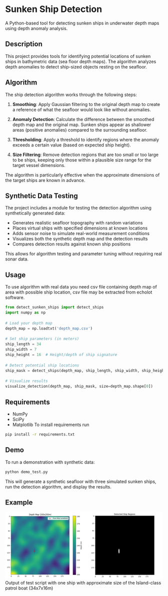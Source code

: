 # Sunken Ship Detection

A Python-based tool for detecting sunken ships in underwater depth maps using depth anomaly analysis.

## Description

This project provides tools for identifying potential locations of sunken ships in bathymetric data (sea floor depth maps). The algorithm analyzes depth anomalies to detect ship-sized objects resting on the seafloor.

## Algorithm

The ship detection algorithm works through the following steps:

1. **Smoothing**: Apply Gaussian filtering to the original depth map to create a reference of what the seafloor would look like without anomalies.

2. **Anomaly Detection**: Calculate the difference between the smoothed depth map and the original map. Sunken ships appear as shallower areas (positive anomalies) compared to the surrounding seafloor.

3. **Thresholding**: Apply a threshold to identify regions where the anomaly exceeds a certain value (based on expected ship height).

4. **Size Filtering**: Remove detection regions that are too small or too large to be ships, keeping only those within a plausible size range for the target vessel dimensions.

The algorithm is particularly effective when the approximate dimensions of the target ships are known in advance.

## Synthetic Data Testing

The project includes a module for testing the detection algorithm using synthetically generated data:

- Generates realistic seafloor topography with random variations
- Places virtual ships with specified dimensions at known locations
- Adds sensor noise to simulate real-world measurement conditions
- Visualizes both the synthetic depth map and the detection results
- Compares detection results against known ship positions

This allows for algorithm testing and parameter tuning without requiring real sonar data.

## Usage
To use algorithm with real data you need csv file containing depth map of area with possible ship location, csv file may be extracted from echolot software.
```python
from detect_sunken_ships import detect_ships
import numpy as np

# Load your depth map
depth_map = np.loadtxt('depth_map.csv')

# Set ship parameters (in meters)
ship_length = 34
ship_width = 7
ship_height = 16  # Height/depth of ship signature

# Detect potential ship locations
ship_mask = detect_ships(depth_map, ship_length, ship_width, ship_height)

# Visualize results
visualize_detection(depth_map, ship_mask, size=depth_map.shape[0])
```

## Requirements
- NumPy
- SciPy
- Matplotlib
To install requirements run
```bash
pip install -r requirements.txt
```

## Demo
To run a demonstration with synthetic data:
```bash
python demo_test.py
```
This will generate a synthetic seafloor with three simulated sunken ships, run the detection algorithm, and display the results.

## Example
![Result of test script with one ship with approximate size of the Island-class patrol boat (34x7x16m)](result_2.png)
Output of test script with one ship with approximate size of the Island-class patrol boat (34x7x16m)